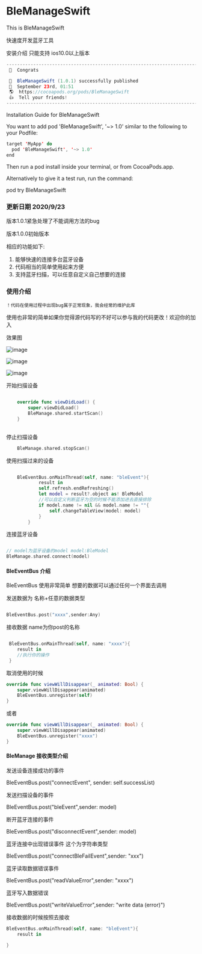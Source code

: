 # BleManageSwift
 This is BleManageSwift

快速度开发蓝牙工具

安装介绍 只能支持 ios10.0以上版本

```java
--------------------------------------------------------------------------------
 🎉  Congrats

 🚀  BleManageSwift (1.0.1) successfully published
 📅  September 23rd, 01:51
 🌎  https://cocoapods.org/pods/BleManageSwift
 👍  Tell your friends!
--------------------------------------------------------------------------------
```

Installation Guide for BleManageSwift

You want to add pod 'BleManageSwift', '~> 1.0' similar to the following to your Podfile:

```java
target 'MyApp' do
  pod 'BleManageSwift', '~> 1.0'
end

```
Then run a pod install inside your terminal, or from CocoaPods.app.

Alternatively to give it a test run, run the command:

pod try BleManageSwift

### 更新日期 2020/9/23

版本1.0.1紧急处理了不能调用方法的bug

版本1.0.0初始版本

相应的功能如下:

1. 能够快速的连接多台蓝牙设备
2. 代码相当的简单使用起来方便
3. 支持蓝牙扫描，可以任意自定义自己想要的连接


### 使用介绍



    ！代码在使用过程中出现bug属于正常现象，我会经常的维护此库

使用也非常的简单如果你觉得源代码写的不好可以参与我的代码更改！欢迎你的加入

效果图

![image](https://github.com/QuickDevelopers/BleManageSwift/blob/master/BleManageSwift/Demo/Images/1.png)

![image](https://github.com/QuickDevelopers/BleManageSwift/blob/master/BleManageSwift/Demo/Images/2.png)

![image](https://github.com/QuickDevelopers/BleManageSwift/blob/master/BleManageSwift/Demo/Images/3.png)


开始扫描设备

```swift

    override func viewDidLoad() {
        super.viewDidLoad()
        BleManage.shared.startScan()
    }
    

```

停止扫描设备

```swift
    BleManage.shared.stopScan()

```


使用扫描过来的设备

```swift

    BleEventBus.onMainThread(self, name: "bleEvent"){
            result in
            self.refresh.endRefreshing()
            let model = result?.object as! BleModel
            //可以自定义判断蓝牙为空的时候不能添加进去直接排除
            if model.name != nil && model.name != ""{
                self.changeTableView(model: model)
            }
        }

```

连接蓝牙设备

```swift

// model为蓝牙设备的model model:BleModel
BleManage.shared.connect(model)

```

#### BleEventBus 介绍

BleEventBus 使用非常简单 想要的数据可以通过任何一个界面去调用

发送数据为  名称+任意的数据类型

```swift

BleEventBus.post("xxxx",sender:Any)

```

接收数据 name为你post的名称

```swift

 BleEventBus.onMainThread(self, name: "xxxx"){
    result in
    //执行你的操作
 }

```

取消使用的时候

```swift
override func viewWillDisappear(_ animated: Bool) {
    super.viewWillDisappear(animated)
    BleEventBus.unregister(self)
}

```

或者

```swift
override func viewWillDisappear(_ animated: Bool) {
    super.viewWillDisappear(animated)
    BleEventBus.unregister("xxxx")
}

```

#### BleManage 接收类型介绍

发送设备连接成功的事件

BleEventBus.post("connectEvent", sender: self.successList)

发送扫描设备的事件

BleEventBus.post("bleEvent",sender: model)

断开蓝牙连接的事件

BleEventBus.post("disconnectEvent",sender: model)

蓝牙连接中出现错误事件 这个为字符串类型

BleEventBus.post("connectBleFailEvent",sender: "xxx")

蓝牙读取数据错误事件

BleEventBus.post("readValueError",sender: "xxxx")

蓝牙写入数据错误

BleEventBus.post("writeValueError",sender: "write data \(error)")


接收数据的时候按照去接收

```swift
BleEventBus.onMainThread(self, name: "bleEvent"){
    result in

}
```
